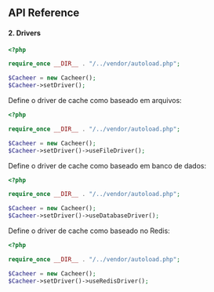 ## API Reference

#### 2. **Drivers**

```php
<?php

require_once __DIR__ . "/../vendor/autoload.php"; 

$Cacheer = new Cacheer();
$Cacheer->setDriver();
```

Define o driver de cache como baseado em arquivos:
```php
<?php

require_once __DIR__ . "/../vendor/autoload.php"; 

$Cacheer = new Cacheer();
$Cacheer->setDriver()->useFileDriver();
```

Define o driver de cache como baseado em banco de dados:
```php
<?php

require_once __DIR__ . "/../vendor/autoload.php"; 

$Cacheer = new Cacheer();
$Cacheer->setDriver()->useDatabaseDriver();
```

Define o driver de cache como baseado no Redis:
```php
<?php

require_once __DIR__ . "/../vendor/autoload.php"; 

$Cacheer = new Cacheer();
$Cacheer->setDriver()->useRedisDriver();
```